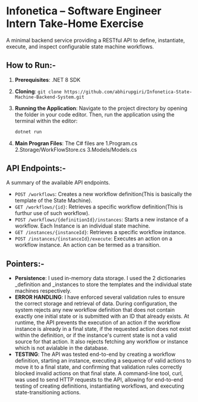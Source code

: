 # Infonetica – Software Engineer Intern Take-Home Exercise 

A minimal backend service providing a RESTful API to define, instantiate, execute, and inspect configurable state machine workflows.

## How to Run:-

1.  **Prerequisites**: .NET 8 SDK
2.  **Cloning**: `git clone https://github.com/abhirupgiri/Infonetica-State-Machine-Backend-System.git`
3.  **Running the Application**:
    Navigate to the project directory by opening the folder in your code editor. Then, run the application using the terminal within the editor:

    ```bash
    dotnet run
4. **Main Progran Files**: The C# files are 1.Program.cs 2.Storage/WorkFlowStore.cs 3.Models/Models.cs

## API Endpoints:-

A summary of the available API endpoints.

* `POST /workflows`: Creates a new workflow definition(This is basically the template of the State Machine).
* `GET /workflows/{id}`: Retrieves a specific workflow definition(This is furthur use of such workflow).
* `POST /workflows/{definitionId}/instances`: Starts a new instance of a workflow. Each Instance is an individual state machine. 
* `GET /instances/{instanceId}`: Retrieves a specific workflow instance.
* `POST /instances/{instanceId}/execute`: Executes an action on a workflow instance. An action can be termed as a transition.

## Pointers:-

* **Persistence**: I used in-memory data storage. I used the 2 dictionaries _definition and _instances to store the templates and the individual state machines respectively.
* **ERROR HANDLING**: I have enforced several validation rules to ensure the correct storage and retrieval of data. During configuration, the system rejects any new workflow definition that does not contain exactly one initial state or is submitted with an ID that already exists. At runtime, the API prevents the execution of an action if the workflow instance is already in a final state, if the requested action does not exist within the definition, or if the instance's current state is not a valid source for that action. It also rejects fetching any workflow or instance which is not avialable in the database.
* **TESTING**: The API was tested end-to-end by creating a workflow definition, starting an instance, executing a sequence of valid actions to move it to a final state, and confirming that validation rules correctly blocked invalid actions on that final state. A command-line tool, curl, was used to send HTTP requests to the API, allowing for end-to-end testing of creating definitions, instantiating workflows, and executing state-transitioning actions.
